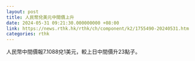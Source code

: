 ```yaml
---
layout: post
title: 人民幣兌美元中間價上升
date: 2024-05-31 09:21:30.000000000 +08:00
link: https://news.rthk.hk/rthk/ch/component/k2/1755490-20240531.htm
categories: rthk
---
```


人民幣中間價報7.1088兌1美元，較上日中間價升23點子。
